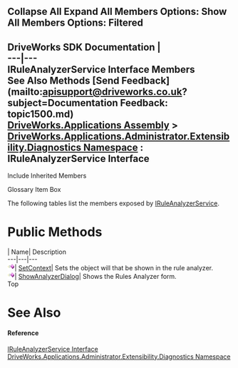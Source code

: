Collapse All Expand All Members Options: Show All  Members Options: Filtered   
---  
DriveWorks SDK Documentation  |   
---|---  
IRuleAnalyzerService Interface Members   
See Also Methods [Send Feedback](mailto:apisupport@driveworks.co.uk?subject=Documentation Feedback: topic1500.md)  
[DriveWorks.Applications Assembly](topic13.md) > [DriveWorks.Applications.Administrator.Extensibility.Diagnostics Namespace](topic1498.md) : IRuleAnalyzerService Interface  
---  
  
Include Inherited Members    


Glossary Item Box

The following tables list the members exposed by [IRuleAnalyzerService](topic1500.md).

# Public Methods

| Name| Description  
---|---|---  
![ Method](dotnetimages/Method.gif)| [SetContext](topic1505.md)| Sets the object will that be shown in the rule analyzer.   
![ Method](dotnetimages/Method.gif)| [ShowAnalyzerDialog](topic1506.md)| Shows the Rules Analyzer form.   
Top

# See Also

#### Reference

[IRuleAnalyzerService Interface](topic1500.md)   
[DriveWorks.Applications.Administrator.Extensibility.Diagnostics Namespace](topic1498.md)


